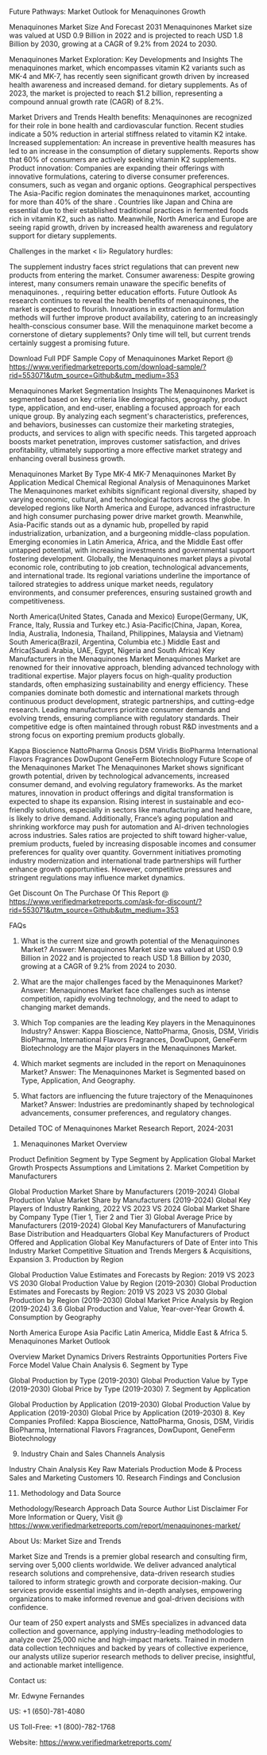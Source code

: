 Future Pathways: Market Outlook for Menaquinones Growth


Menaquinones Market Size And Forecast 2031
Menaquinones Market size was valued at USD 0.9 Billion in 2022 and is projected to reach USD 1.8 Billion by 2030, growing at a CAGR of 9.2% from 2024 to 2030.

Menaquinones Market Exploration: Key Developments and Insights
The menaquinones market, which encompasses vitamin K2 variants such as MK-4 and MK-7, has recently seen significant growth driven by increased health awareness and increased demand. for dietary supplements. As of 2023, the market is projected to reach $1.2 billion, representing a compound annual growth rate (CAGR) of 8.2%.

Market Drivers and Trends
Health benefits: Menaquinones are recognized for their role in bone health and cardiovascular function. Recent studies indicate a 50% reduction in arterial stiffness related to vitamin K2 intake.
Increased supplementation: An increase in preventive health measures has led to an increase in the consumption of dietary supplements. Reports show that 60% of consumers are actively seeking vitamin K2 supplements.
Product innovation: Companies are expanding their offerings with innovative formulations, catering to diverse consumer preferences. consumers, such as vegan and organic options.
Geographical perspectives
The Asia-Pacific region dominates the menaquinones market, accounting for more than 40% of the share . Countries like Japan and China are essential due to their established traditional practices in fermented foods rich in vitamin K2, such as natto. Meanwhile, North America and Europe are seeing rapid growth, driven by increased health awareness and regulatory support for dietary supplements.

Challenges in the market
< li>
Regulatory hurdles:

The supplement industry faces strict regulations that can prevent new products from entering the market.
Consumer awareness: Despite growing interest, many consumers remain unaware the specific benefits of menaquinones. , requiring better education efforts.
Future Outlook
As research continues to reveal the health benefits of menaquinones, the market is expected to flourish. Innovations in extraction and formulation methods will further improve product availability, catering to an increasingly health-conscious consumer base. Will the menaquinone market become a cornerstone of dietary supplements? Only time will tell, but current trends certainly suggest a promising future.

Download Full PDF Sample Copy of Menaquinones Market Report @ https://www.verifiedmarketreports.com/download-sample/?rid=553071&utm_source=Github&utm_medium=353

Menaquinones Market Segmentation Insights
The Menaquinones Market is segmented based on key criteria like demographics, geography, product type, application, and end-user, enabling a focused approach for each unique group. By analyzing each segment's characteristics, preferences, and behaviors, businesses can customize their marketing strategies, products, and services to align with specific needs. This targeted approach boosts market penetration, improves customer satisfaction, and drives profitability, ultimately supporting a more effective market strategy and enhancing overall business growth.

Menaquinones Market By Type
MK-4
MK-7
Menaquinones Market By Application
Medical
Chemical
Regional Analysis of Menaquinones Market
The Menaquinones market exhibits significant regional diversity, shaped by varying economic, cultural, and technological factors across the globe. In developed regions like North America and Europe, advanced infrastructure and high consumer purchasing power drive market growth. Meanwhile, Asia-Pacific stands out as a dynamic hub, propelled by rapid industrialization, urbanization, and a burgeoning middle-class population. Emerging economies in Latin America, Africa, and the Middle East offer untapped potential, with increasing investments and governmental support fostering development. Globally, the Menaquinones market plays a pivotal economic role, contributing to job creation, technological advancements, and international trade. Its regional variations underline the importance of tailored strategies to address unique market needs, regulatory environments, and consumer preferences, ensuring sustained growth and competitiveness.

North America(United States, Canada and Mexico)
Europe(Germany, UK, France, Italy, Russia and Turkey etc.)
Asia-Pacific(China, Japan, Korea, India, Australia, Indonesia, Thailand, Philippines, Malaysia and Vietnam)
South America(Brazil, Argentina, Columbia etc.)
Middle East and Africa(Saudi Arabia, UAE, Egypt, Nigeria and South Africa)
Key Manufacturers in the Menaquinones Market
Menaquinones Market are renowned for their innovative approach, blending advanced technology with traditional expertise. Major players focus on high-quality production standards, often emphasizing sustainability and energy efficiency. These companies dominate both domestic and international markets through continuous product development, strategic partnerships, and cutting-edge research. Leading manufacturers prioritize consumer demands and evolving trends, ensuring compliance with regulatory standards. Their competitive edge is often maintained through robust R&D investments and a strong focus on exporting premium products globally.

Kappa Bioscience
NattoPharma
Gnosis
DSM
Viridis BioPharma
International Flavors Fragrances
DowDupont
GeneFerm Biotechnology
Future Scope of the Menaquinones Market
The Menaquinones Market shows significant growth potential, driven by technological advancements, increased consumer demand, and evolving regulatory frameworks. As the market matures, innovation in product offerings and digital transformation is expected to shape its expansion. Rising interest in sustainable and eco-friendly solutions, especially in sectors like manufacturing and healthcare, is likely to drive demand. Additionally, France’s aging population and shrinking workforce may push for automation and AI-driven technologies across industries. Sales ratios are projected to shift toward higher-value, premium products, fueled by increasing disposable incomes and consumer preferences for quality over quantity. Government initiatives promoting industry modernization and international trade partnerships will further enhance growth opportunities. However, competitive pressures and stringent regulations may influence market dynamics.

Get Discount On The Purchase Of This Report @ https://www.verifiedmarketreports.com/ask-for-discount/?rid=553071&utm_source=Github&utm_medium=353

FAQs
1. What is the current size and growth potential of the Menaquinones Market?
Answer: Menaquinones Market size was valued at USD 0.9 Billion in 2022 and is projected to reach USD 1.8 Billion by 2030, growing at a CAGR of 9.2% from 2024 to 2030.

2. What are the major challenges faced by the Menaquinones Market?
Answer: Menaquinones Market face challenges such as intense competition, rapidly evolving technology, and the need to adapt to changing market demands.

3. Which Top companies are the leading Key players in the Menaquinones Industry?
Answer: Kappa Bioscience, NattoPharma, Gnosis, DSM, Viridis BioPharma, International Flavors Fragrances, DowDupont, GeneFerm Biotechnology are the Major players in the Menaquinones Market.

4. Which market segments are included in the report on Menaquinones Market?
Answer: The Menaquinones Market is Segmented based on Type, Application, And Geography.

5. What factors are influencing the future trajectory of the Menaquinones Market?
Answer: Industries are predominantly shaped by technological advancements, consumer preferences, and regulatory changes.

Detailed TOC of Menaquinones Market Research Report, 2024-2031
1. Menaquinones Market Overview

Product Definition
Segment by Type
Segment by Application
Global Market Growth Prospects
Assumptions and Limitations
2. Market Competition by Manufacturers

Global Production Market Share by Manufacturers (2019-2024)
Global Production Value Market Share by Manufacturers (2019-2024)
Global Key Players of Industry Ranking, 2022 VS 2023 VS 2024
Global Market Share by Company Type (Tier 1, Tier 2 and Tier 3)
Global Average Price by Manufacturers (2019-2024)
Global Key Manufacturers of Manufacturing Base Distribution and Headquarters
Global Key Manufacturers of Product Offered and Application
Global Key Manufacturers of Date of Enter into This Industry
Market Competitive Situation and Trends
Mergers & Acquisitions, Expansion
3. Production by Region

Global Production Value Estimates and Forecasts by Region: 2019 VS 2023 VS 2030
Global Production Value by Region (2019-2030)
Global Production Estimates and Forecasts by Region: 2019 VS 2023 VS 2030
Global Production by Region (2019-2030)
Global Market Price Analysis by Region (2019-2024) 3.6 Global Production and Value, Year-over-Year Growth
4. Consumption by Geography

North America
Europe
Asia Pacific
Latin America, Middle East & Africa
5. Menaquinones Market Outlook

Overview
Market Dynamics
Drivers
Restraints
Opportunities
Porters Five Force Model
Value Chain Analysis 
6. Segment by Type

Global Production by Type (2019-2030)
Global Production Value by Type (2019-2030)
Global Price by Type (2019-2030)
7. Segment by Application

Global Production by Application (2019-2030)
Global Production Value by Application (2019-2030)
Global Price by Application (2019-2030)
8. Key Companies Profiled: Kappa Bioscience, NattoPharma, Gnosis, DSM, Viridis BioPharma, International Flavors Fragrances, DowDupont, GeneFerm Biotechnology

9. Industry Chain and Sales Channels Analysis

Industry Chain Analysis
Key Raw Materials
Production Mode & Process
Sales and Marketing
Customers
10. Research Findings and Conclusion

11. Methodology and Data Source

Methodology/Research Approach
Data Source
Author List
Disclaimer
For More Information or Query, Visit @ https://www.verifiedmarketreports.com/report/menaquinones-market/

About Us: Market Size and Trends

Market Size and Trends is a premier global research and consulting firm, serving over 5,000 clients worldwide. We deliver advanced analytical research solutions and comprehensive, data-driven research studies tailored to inform strategic growth and corporate decision-making. Our services provide essential insights and in-depth analyses, empowering organizations to make informed revenue and goal-driven decisions with confidence.

Our team of 250 expert analysts and SMEs specializes in advanced data collection and governance, applying industry-leading methodologies to analyze over 25,000 niche and high-impact markets. Trained in modern data collection techniques and backed by years of collective experience, our analysts utilize superior research methods to deliver precise, insightful, and actionable market intelligence.

Contact us:

Mr. Edwyne Fernandes

US: +1 (650)-781-4080

US Toll-Free: +1 (800)-782-1768

Website: https://www.verifiedmarketreports.com/
